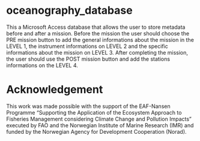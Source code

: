 # oceanography_database
This a Microsoft Access database that allows the user to store metadata before and after a mission. Before the mission the user should choose the PRE mission button to add the general informations about the mission in the LEVEL 1, the instrument informations on LEVEL 2 and the specific informations about the mission on LEVEL 3. After completing the mission, the user should use the POST mission button and add the stations informations on the LEVEL 4.

# Acknowledgement
This work was made possible with the support of the EAF-Nansen Programme “Supporting the Application of the Ecosystem Approach to Fisheries Management considering Climate Change and Pollution Impacts” executed by FAO and the Norwegian Institute of Marine Research (IMR) and funded by the Norwegian Agency for Development Cooperation (Norad).
